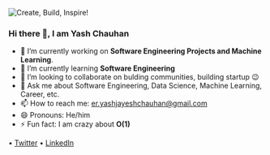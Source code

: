 ![Create, Build, Inspire!](https://user-images.githubusercontent.com/53042582/87151809-218c8780-c2d2-11ea-8cde-d0001643fef5.png)
### Hi there 👋, I am Yash Chauhan
<!--
**iyashjayesh/iyashjayesh** is a ✨ _special_ ✨ repository because its `README.md` (this file) appears on your GitHub profile.
-->

- 🔭 I’m currently working on **Software Engineering Projects and Machine Learning**. 
- 🌱 I’m currently learning **Software Engineering**
- 👯 I’m looking to collaborate on bulding communities, building startup 😉
- 💬 Ask me about Software Engineering, Data Science, Machine Learning, Career, etc.
- 📫 How to reach me: [er.yashjayeshchauhan@gmail.com](mailto:er.yashjayeshchauhan@gmail.com)
- 😄 Pronouns: He/him
- ⚡ Fun fact: I am crazy about **O(1)**


• [Twitter](https://twitter.com/iyashjayesh) • [LinkedIn](https://www.linkedin.com/in/iyashjayesh/)



